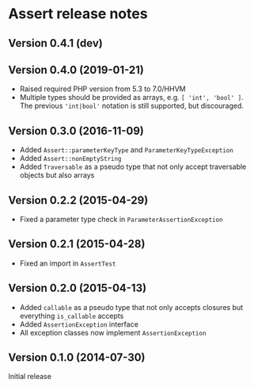 # Assert release notes

## Version 0.4.1 (dev)

## Version 0.4.0 (2019-01-21)
* Raised required PHP version from 5.3 to 7.0/HHVM
* Multiple types should be provided as arrays, e.g. `[ 'int', 'bool' ]`. The previous `'int|bool'`
  notation is still supported, but discouraged.

## Version 0.3.0 (2016-11-09)
* Added `Assert::parameterKeyType` and `ParameterKeyTypeException`
* Added `Assert::nonEmptyString`
* Added `Traversable` as a pseudo type that not only accept traversable objects but also arrays

## Version 0.2.2 (2015-04-29)
* Fixed a parameter type check in `ParameterAssertionException`

## Version 0.2.1 (2015-04-28)
* Fixed an import in `AssertTest`

## Version 0.2.0 (2015-04-13)
* Added `callable` as a pseudo type that not only accepts closures but everything `is_callable`
  accepts
* Added `AssertionException` interface
* All exception classes now implement `AssertionException`

## Version 0.1.0 (2014-07-30)

Initial release
